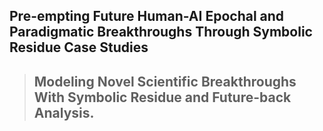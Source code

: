 
## Pre-empting Future Human-AI Epochal and Paradigmatic Breakthroughs Through Symbolic Residue Case Studies
> ## Modeling Novel Scientific Breakthroughs With Symbolic Residue and Future-back Analysis.
